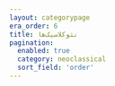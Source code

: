 ```yaml
---
layout: categorypage
era_order: 6
title: نئوکلاسیک‌ها 
pagination:
  enabled: true
  category: neoclassical
  sort_field: 'order'
---
```


